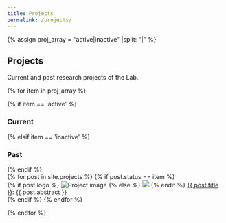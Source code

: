```yaml
---
title: Projects
permalink: /projects/
---
```

{% assign proj_array = "active|inactive" |split: "|" %}

## Projects

Current and past research projects of the Lab.

{% for item in proj_array %}
<div class="pos_header">
 {% if item == 'active' %}
<h3>Current</h3>
 {% elsif item == 'inactive' %}
<h3>Past</h3>
{% endif %}
</div>

<div class="content list projects">
	{% for post in site.projects %}
  	{% if post.status == item %}
	    <div class="list-item-projects">
       {% if post.logo %}
        <img src="{{site.baseurl}}/images/projects/{{post.logo}}" alt="Project image">
        {% else %}
        <img src="{{site.baseurl}}/images/projects/mgray_800x600.png alt="Project image">
        {% endif %}	    	
	     	<span class="list-post-title" >
	     		<a href="{{ site.baseurl }}{{ post.url }}">{{ post.title }}</a>: {{ post.abstract }}
	     		<!-- <br>{{ post.grant_number }} -->
	      </span>
	    </div>
  	{% endif %}
	{% endfor %}
</div>

{% endfor %}
